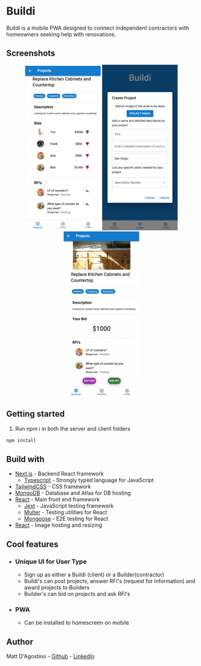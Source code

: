 # Buildi

Buildi is a mobile PWA designed to connect independent contractors with homeowners seeking help with renovations.

## Screenshots

<p align="center" display="flex">
  <img src="./readme/clientprojectview.png" width="200px" />
  <img src="./readme/createproject.png" width="200px"/>
  <img src="./readme/contractorprojectview.png" width="200px"/>

</p>

## Getting started

1. Run npm i in both the server and client folders

```bash
npm install
```

## Build with

- [Next.js](https://nextjs.org/) - Backend React framework
  - [Typescript](https://www.typescriptlang.org/) - Strongly typed language for JavaScript
- [TailwindCSS](https://tailwindcss.com/) - CSS framework
- [MongoDB](https://www.mongodb.com/) - Database and Atlas for DB hosting
- [React](https://reactjs.org/) - Main front end framework
  - [Jest](https://jestjs.io/) - JavaScript testing framework
  - [Multer](https://testing-library.com/) - Testing utilities for React
  - [Mongoose](https://www.cypress.io/) - E2E testing for React
- [React](https://cloudinary.com/) - Image hosting and resizing

## Cool features

- ### Unique UI for User Type

  - Sign up as either a Buildi (client) or a Builder(contractor)
  - Buildi's can post projects, answer RFI's (request for information) and award projects to Builders
  - Builder's can bid on projects and ask RFI's

- ### PWA

  - Can be installed to homescreen on mobile

## Author

Matt D'Agostino - [Github](https://github.com/mattdags982) - [LinkedIn](https://www.linkedin.com/in/matthewgregorydagostino)
